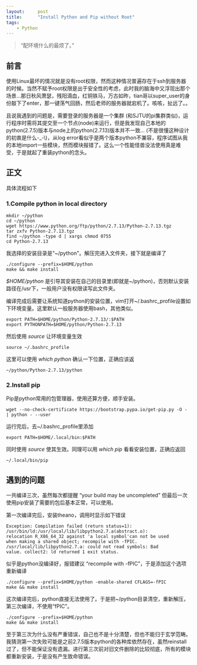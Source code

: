 ```yaml
---
layout:     post
title:      "Install Python and Pip without Root"
tags:
    - Python
---
```


> “配环境什么的最烦了。”

## 前言

使用Linux最坏的情况就是没有root权限，然而这种情况普遍存在于ssh到服务器的时候。当然不赋予root权限是出于安全性的考虑，此时我的脑海中又浮现出那个场景…那日秋风萧瑟，残阳滴血，红铜铁马，万古如昨，tian哥以super_user的身份敲下了enter，那一键荡气回肠，然后老师的服务器就宕机了。咳咳，扯远了。。

且说我遇到的问题是，需要登录的服务器是一个集群 (和SJTU的pi集群类似)，运行程序时需将其提交至一个节点(node)来运行，但是我发现自己本地的python(2.7.5)版本与node上的python(2.7.13)版本并不一致… (不是很懂这种设计的初衷是什么-_-\\)，从log error看似乎是两个版本python不兼容，程序试图从我的本地import一些模块，然而模块报错了。这么一个性能怪兽没法使用真是难受，于是就起了重装python的念头。


## 正文

具体流程如下

### 1.Compile python in local directory

```shell
mkdir ~/python 
cd ~/python
wget https://www.python.org/ftp/python/2.7.13/Python-2.7.13.tgz
tar zxfv Python-2.7.13.tgz
find ~/python -type d | xargs chmod 0755
cd Python-2.7.13
```

我选择的安装目录是"~/python"。解压完进入文件夹，接下就是编译了

```shell
./configure --prefix=$HOME/python
make && make install
```

*$HOME/python* 是引导其安装在自己的目录里(即就是~/python)，否则默认安装路径在/usr下，一般用户没有权限读写此文件夹。

编译完成后需要让系统知道python的安装位置，vim打开~/.bashrc_profile设置如下环境变量。这里默认一般服务器使用bash，其他类似。

```shell
export PATH=$HOME/python/Python-2.7.13/:$PATH
export PYTHONPATH=$HOME/python/Python-2.7.13
```

然后使用 *source* 让环境变量生效

```shell
source ~/.bashrc_profile
```

这里可以使用 *which python* 确认一下位置，正确应该返

```shell
~/python/Python-2.7.13/python
```

### 2.Install pip

Pip是python常用的包管理器，使用还算方便，顺手安装。

```shell
wget --no-check-certificate https://bootstrap.pypa.io/get-pip.py -O - | python - --user
```

运行完后，去~/.bashrc_profile里添加

```shell
export PATH=$HOME/.local/bin:$PATH
```

同时使用 *source* 使其生效。同理可以用 *which pip* 看看安装位置，正确应返回

```shell
~/.local/bin/pip
```

## 遇到的问题

一共编译三次，虽然每次都提醒 “your build may be uncompleted” 但最后一次使用pip安装了需要的包后基本正常，可以使用。

第一次编译完后，安装theano，调用时显示如下错误

```shell
Exception: Compilation failed (return status=1):
/usr/bin/ld:/usr/local/lib/libpython2.7.a(abstract.o):
relocation R_X86_64_32 against 'a local symbol'can not be used
when making a shared object; recompile with -fPIC.
/usr/local/lib/libpython2.7.a: could not read symbols: Bad
value. collect2: ld returned 1 exit status.
```

似乎是python没编译好，报错建议 “recompile with -fPIC”，于是添加这个选项重新编译

```shell
./configure --prefix=$HOME/python -enable-shared CFLAGS=-fPIC 
make && make install
```

这次编译完后，python直接无法使用了。于是把~/python目录清空，重新解压，第三次编译，不使用“fPIC”。

```shell
./configure --prefix=$HOME/python
make && make install
```

至于第三次为什么没有严重错误，自己也不是十分清楚，但也不能归于玄学范畴。我猜测第一次失败可能是之前2.7.5版本python的各种库依然存在，虽然reinstall过了，但不能保证没有遗漏。进行第三次前对旧文件删除的比较彻底，所有的模块都重新安装，于是没有产生致命错误。

